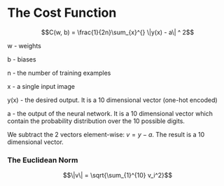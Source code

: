 # The Cost Function

```math
C(w, b) = \frac{1}{2n}\sum_{x}^{} \|y(x) - a\| ^ 2
```
w - weights

b - biases

n - the number of training examples

x - a single input image

y(x) - the desired output. It is a 10 dimensional vector (one-hot encoded)

a - the output of the neural network. It is a 10 dimensional vector which contain the probability distribution over the 10 possible digits.

We subtract the 2 vectors element-wise: $`v = y - a`$. The result is a 10 dimensional vector.

### The Euclidean Norm
```math
\|v\| = \sqrt{\sum_{1}^{10} v_i^2}
```

